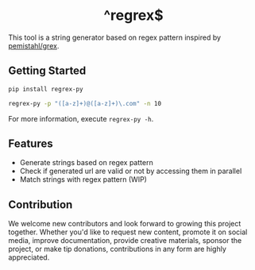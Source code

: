 <div align=center>

# ^regrex$

</div>

This tool is a string generator based on regex pattern inspired by [pemistahl/grex](https://github.com/pemistahl/grex).

## Getting Started

```sh
pip install regrex-py

regrex-py -p "([a-z]+)@([a-z]+)\.com" -n 10
```

For more information, execute `regrex-py -h`.

## Features

- Generate strings based on regex pattern
- Check if generated url are valid or not by accessing them in parallel
- Match strings with regex pattern (WIP)

## Contribution

We welcome new contributors and look forward to growing this project together. Whether you'd like to request new content, promote it on social media, improve documentation, provide creative materials, sponsor the project, or make tip donations, contributions in any form are highly appreciated. 